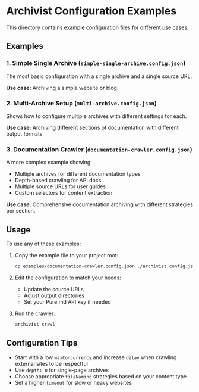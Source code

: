 # Archivist Configuration Examples

This directory contains example configuration files for different use cases.

## Examples

### 1. Simple Single Archive (`simple-single-archive.config.json`)
The most basic configuration with a single archive and a single source URL.

**Use case:** Archiving a simple website or blog.

### 2. Multi-Archive Setup (`multi-archive.config.json`)
Shows how to configure multiple archives with different settings for each.

**Use case:** Archiving different sections of documentation with different output formats.

### 3. Documentation Crawler (`documentation-crawler.config.json`)
A more complex example showing:
- Multiple archives for different documentation types
- Depth-based crawling for API docs
- Multiple source URLs for user guides
- Custom selectors for content extraction

**Use case:** Comprehensive documentation archiving with different strategies per section.


## Usage

To use any of these examples:

1. Copy the example file to your project root:
   ```bash
   cp examples/documentation-crawler.config.json ./archivist.config.json
   ```

2. Edit the configuration to match your needs:
   - Update the source URLs
   - Adjust output directories
   - Set your Pure.md API key if needed

3. Run the crawler:
   ```bash
   archivist crawl
   ```

## Configuration Tips

- Start with a low `maxConcurrency` and increase `delay` when crawling external sites to be respectful
- Use `depth: 0` for single-page archives
- Choose appropriate `fileNaming` strategies based on your content type
- Set a higher `timeout` for slow or heavy websites